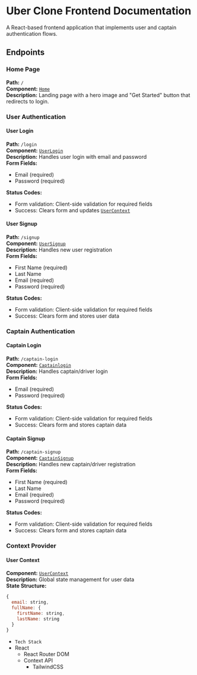 # Uber Clone Frontend Documentation

A React-based frontend application that implements user and captain authentication flows.

## Endpoints

### Home Page
**Path:** `/`  
**Component:** [`Home`](src/Pages/Home.jsx)  
**Description:** Landing page with a hero image and "Get Started" button that redirects to login.

### User Authentication

#### User Login
**Path:** `/login`  
**Component:** [`UserLogin`](src/Pages/UserLogin.jsx)  
**Description:** Handles user login with email and password  
**Form Fields:**
- Email (required)
- Password (required)

**Status Codes:**
- Form validation: Client-side validation for required fields
- Success: Clears form and updates [`UserContext`](src/context/UserContext.jsx)

#### User Signup
**Path:** `/signup`  
**Component:** [`UserSignup`](src/Pages/UserSignup.jsx)  
**Description:** Handles new user registration  
**Form Fields:**
- First Name (required)
- Last Name
- Email (required)
- Password (required)

**Status Codes:**
- Form validation: Client-side validation for required fields
- Success: Clears form and stores user data

### Captain Authentication

#### Captain Login
**Path:** `/captain-login`  
**Component:** [`Captainlogin`](src/Pages/Captainlogin.jsx)  
**Description:** Handles captain/driver login  
**Form Fields:**
- Email (required)
- Password (required)

**Status Codes:**
- Form validation: Client-side validation for required fields
- Success: Clears form and stores captain data

#### Captain Signup
**Path:** `/captain-signup`  
**Component:** [`CaptainSignup`](src/Pages/CaptainSignup.jsx)  
**Description:** Handles new captain/driver registration  
**Form Fields:**
- First Name (required)
- Last Name
- Email (required)
- Password (required)

**Status Codes:**
- Form validation: Client-side validation for required fields
- Success: Clears form and stores captain data

### Context Provider

#### User Context
**Component:** [`UserContext`](src/context/UserContext.jsx)  
**Description:** Global state management for user data  
**State Structure:**
```javascript
{
  email: string,
  fullName: {
    firstName: string,
    lastName: string
  }
}
```

- `Tech Stack`
- React
    - React Router DOM
   - Context API
      - TailwindCSS

